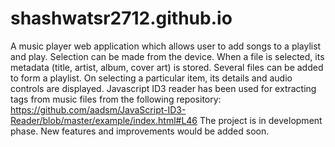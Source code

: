 # shashwatsr2712.github.io
A music player web application which allows user to add songs to a playlist and play.
Selection can be made from the device. When a file is selected, its metadata (title, artist, album, cover art) is stored.
Several files can be added to form a playlist. On selecting a particular item, its details and audio controls are displayed.
Javascript ID3 reader has been used for extracting tags from music files from the following repository: https://github.com/aadsm/JavaScript-ID3-Reader/blob/master/example/index.html#L46
The project is in development phase. New features and improvements would be added soon.
